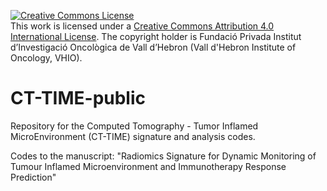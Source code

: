 <a rel="license" href="http://creativecommons.org/licenses/by/4.0/"><img alt="Creative Commons License" style="border:width:0" src="https://i.creativecommons.org/l/by/4.0/88x31.png" /></a><br /> This work is licensed under a <a rel="license" href="http://creativecommons.org/licenses/by/4.0/">Creative Commons Attribution 4.0 International License</a>. The copyright holder is Fundació Privada Institut d’Investigació Oncològica de Vall d’Hebron (Vall d'Hebron Institute of Oncology, VHIO).


# CT-TIME-public
Repository for the Computed Tomography - Tumor Inflamed MicroEnvironment (CT-TIME) signature and analysis codes. 

Codes to the manuscript:
"Radiomics Signature for Dynamic Monitoring of Tumour Inflamed Microenvironment and Immunotherapy Response Prediction"
